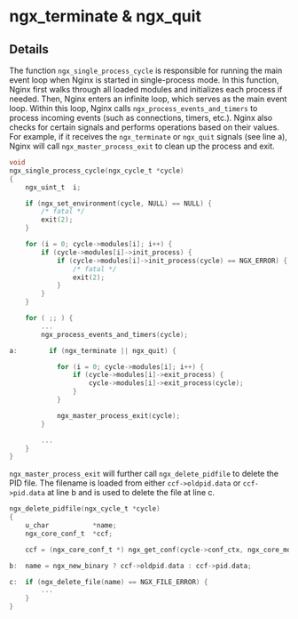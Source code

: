# ngx_terminate & ngx_quit

## Details

The function `ngx_single_process_cycle` is responsible for running the main event loop when Nginx is started in single-process mode. In this function, Nginx first walks through all loaded modules and initializes each process if needed. Then, Nginx enters an infinite loop, which serves as the main event loop. Within this loop, Nginx calls `ngx_process_events_and_timers` to process incoming events (such as connections, timers, etc.). Nginx also checks for certain signals and performs operations based on their values. For example, if it receives the `ngx_terminate` or `ngx_quit` signals (see line a), Nginx will call `ngx_master_process_exit` to clean up the process and exit.

```c
void
ngx_single_process_cycle(ngx_cycle_t *cycle)
{
    ngx_uint_t  i;

    if (ngx_set_environment(cycle, NULL) == NULL) {
        /* fatal */
        exit(2);
    }

    for (i = 0; cycle->modules[i]; i++) {
        if (cycle->modules[i]->init_process) {
            if (cycle->modules[i]->init_process(cycle) == NGX_ERROR) {
                /* fatal */
                exit(2);
            }
        }
    }

    for ( ;; ) {
        ...
        ngx_process_events_and_timers(cycle);

a:        if (ngx_terminate || ngx_quit) {

            for (i = 0; cycle->modules[i]; i++) {
                if (cycle->modules[i]->exit_process) {
                    cycle->modules[i]->exit_process(cycle);
                }
            }

            ngx_master_process_exit(cycle);
        }

        ...
    }
}
```

`ngx_master_process_exit` will further call `ngx_delete_pidfile` to delete the PID file. The filename is loaded from either `ccf->oldpid.data` or `ccf->pid.data` at line b and is used to delete the file at line c.

```c
ngx_delete_pidfile(ngx_cycle_t *cycle)
{
    u_char           *name;
    ngx_core_conf_t  *ccf;

    ccf = (ngx_core_conf_t *) ngx_get_conf(cycle->conf_ctx, ngx_core_module);

b:  name = ngx_new_binary ? ccf->oldpid.data : ccf->pid.data;

c:  if (ngx_delete_file(name) == NGX_FILE_ERROR) {
        ...
    }
}
```
